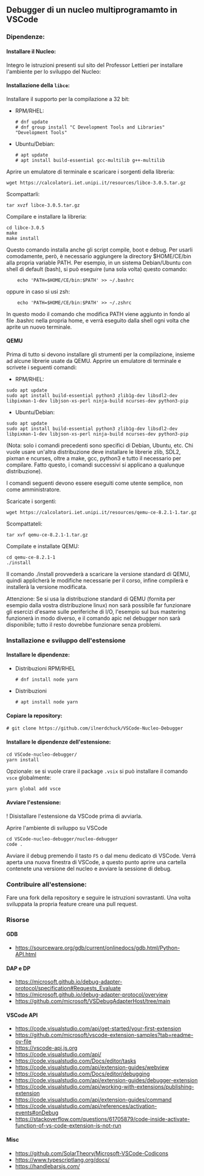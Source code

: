 ## Debugger di un nucleo multiprogramamto in VSCode

### Dipendenze:
#### Installare il Nucleo:
Integro le istruzioni presenti sul sito del Professor Lettieri per installare l'ambiente per lo sviluppo del Nucleo:

#### Installazione della `libce`:
Installare il supporto per la compilazione a 32 bit:
- RPM/RHEL:
    ```
    # dnf update
    # dnf group install "C Development Tools and Libraries" "Development Tools"
    ```
- Ubuntu/Debian: 
    ```
	# apt update
	# apt install build-essential gcc-multilib g++-multilib
    ```
Aprire un emulatore di terminale e scaricare i sorgenti della libreria:
```
wget https://calcolatori.iet.unipi.it/resources/libce-3.0.5.tar.gz
```
Scompattarli:
```
tar xvzf libce-3.0.5.tar.gz
```

Compilare e installare la libreria:
```
cd libce-3.0.5
make
make install
```

Questo comando installa anche gli script compile, boot e debug. Per usarli comodamente, però, è necessario aggiungere la directory $HOME/CE/bin alla propria variable PATH. Per esempio, in un sistema Debian/Ubuntu con shell di default (bash), si può eseguire (una sola volta) questo comando:
```
	echo 'PATH=$HOME/CE/bin:$PATH' >> ~/.bashrc
```
oppure in caso si usi zsh:
```
	echo 'PATH=$HOME/CE/bin:$PATH' >> ~/.zshrc
```

In questo modo il comando che modifica PATH viene aggiunto in fondo al file .bashrc nella propria home, e verrà eseguito dalla shell ogni volta che aprite un nuovo terminale.


#### QEMU

Prima di tutto si devono installare gli strumenti per la compilazione, insieme ad alcune librerie usate da QEMU. Apprire un emulatore di terminale e scrivete i seguenti comandi:
- RPM/RHEL:
```
sudo apt update
sudo apt install build-essential python3 zlib1g-dev libsdl2-dev libpixman-1-dev libjson-xs-perl ninja-build ncurses-dev python3-pip
```

- Ubuntu/Debian:
```
sudo apt update
sudo apt install build-essential python3 zlib1g-dev libsdl2-dev libpixman-1-dev libjson-xs-perl ninja-build ncurses-dev python3-pip
```

(Nota: solo i comandi precedenti sono specifici di Debian, Ubuntu, etc. Chi vuole usare un'altra distribuzione deve installare le librerie zlib, SDL2, pixman e ncurses, oltre a make, gcc, python3 e tutto il necessario per compilare. Fatto questo, i comandi successivi si applicano a qualunque distribuzione).

I comandi seguenti devono essere eseguiti come utente semplice, non come amministratore.

Scaricate i sorgenti:

	wget https://calcolatori.iet.unipi.it/resources/qemu-ce-8.2.1-1.tar.gz

Scompattateli:

	tar xvf qemu-ce-8.2.1-1.tar.gz

Compilate e installate QEMU:

	cd qemu-ce-8.2.1-1
	./install

Il comando ./install provvederà a scaricare la versione standard di QEMU, quindi applicherà le modifiche necessarie per il corso, infine compilerà e installerà la versione modificata.

Attenzione: Se si usa la distribuzione standard di QEMU (fornita per esempio dalla vostra distribuzione linux) non sarà possibile far funzionare gli esercizi d'esame sulle periferiche di I/O, l'esempio sul bus mastering funzionerà in modo diverso, e il comando apic nel debugger non sarà disponibile; tutto il resto dovrebbe funzionare senza problemi. 


### Installazione e sviluppo dell'estensione
#### Installare le dipendenze:

- Distribuzioni RPM/RHEL  

    ```
    # dnf install node yarn
    ```

- Distribuzioni   
    
    ```
    # apt install node yarn
    ```

#### Copiare la repository:
```
# git clone https://github.com/ilnerdchuck/VSCode-Nucleo-Debugger
```

#### Installare le dipendenze dell'estensione:

```
cd VSCode-nucleo-debugger/
yarn install
```
Opzionale: se si vuole crare il package `.vsix` si può installare il comando `vsce` globalmente:
```
yarn global add vsce
```
#### Avviare l'estensione:
! Disistallare l'estensione da VSCode prima di avviarla.

Aprire l'ambiente di sviluppo su VSCode
```
cd VSCode-nucleo-debugger/nucleo-debugger
code .
```
Avviare il debug premendo il tasto `F5` o dal menu dedicato di VSCode. Verrá aperta una nuova finestra di VSCode, a questo punto aprire una cartella contenete una versione del nucleo e avviare la sessione di debug.

### Contribuire all'estensione:
Fare una fork della repository e seguire le istruzioni sovrastanti. Una volta sviluppata la propria feature creare una pull request.

### Risorse

#### GDB
- https://sourceware.org/gdb/current/onlinedocs/gdb.html/Python-API.html

#### DAP e DP

- https://microsoft.github.io/debug-adapter-protocol/specification#Requests_Evaluate      
- https://microsoft.github.io/debug-adapter-protocol/overview      
- https://github.com/microsoft/VSDebugAdapterHost/tree/main      

#### VSCode API

- https://code.visualstudio.com/api/get-started/your-first-extension      
- https://github.com/microsoft/vscode-extension-samples?tab=readme-ov-file      
- https://vscode-api.js.org      
- https://code.visualstudio.com/api/      
- https://code.visualstudio.com/Docs/editor/tasks
- https://code.visualstudio.com/api/extension-guides/webview
- https://code.visualstudio.com/Docs/editor/debugging      
- https://code.visualstudio.com/api/extension-guides/debugger-extension      
- https://code.visualstudio.com/api/working-with-extensions/publishing-extension      
- https://code.visualstudio.com/api/extension-guides/command      
- https://code.visualstudio.com/api/references/activation-events#onDebug      
- https://stackoverflow.com/questions/61705879/code-inside-activate-function-of-vs-code-extension-is-not-run   
#### Misc
- https://github.com/SolarTheory/Microsoft-VSCode-Codicons      
- https://www.typescriptlang.org/docs/      
- https://handlebarsjs.com/      